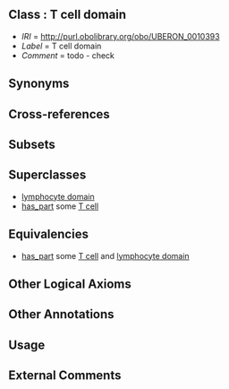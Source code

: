 
## Class : T cell domain

 * *IRI* = http://purl.obolibrary.org/obo/UBERON_0010393
 * *Label* = T cell domain
 * *Comment* = todo - check

## Synonyms


## Cross-references


## Subsets


## Superclasses

 * [lymphocyte domain](../../UBERON/94/UBERON_0010394.md)
 * [has_part](../../BFO/51/BFO_0000051.md) some [T cell](../../CL/84/CL_0000084.md)

## Equivalencies

 * [has_part](../../BFO/51/BFO_0000051.md) some [T cell](../../CL/84/CL_0000084.md) and [lymphocyte domain](../../UBERON/94/UBERON_0010394.md)

## Other Logical Axioms


## Other Annotations


## Usage


## External Comments

